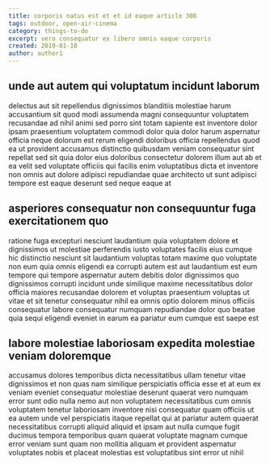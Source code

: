 ```yaml
---
title: corporis natus est et et id eaque article 308
tags: outdoor, open-air-cinema
category: things-to-do
excerpt: vero consequatur ex libero omnis eaque corporis
created: 2019-01-10
author: author1
---
```


## unde aut autem qui voluptatum incidunt laborum

delectus aut sit repellendus dignissimos blanditiis molestiae harum accusantium sit quod modi assumenda magni consequuntur voluptatem recusandae ad nihil animi sed porro sint totam sapiente est inventore dolor ipsam praesentium voluptatem commodi dolor quia dolor harum aspernatur officia neque dolorum est rerum eligendi doloribus officia repellendus quod ea ut provident accusamus distinctio quibusdam veniam consequatur sint repellat sed sit quia dolor eius doloribus consectetur dolorem illum aut ab et ea velit sed voluptate officiis qui facilis enim voluptatibus dicta et inventore non omnis aut dolore adipisci repudiandae quae architecto ut sunt adipisci tempore est eaque deserunt sed neque eaque at

## asperiores consequatur non consequuntur fuga exercitationem quo

ratione fuga excepturi nesciunt laudantium quia voluptatem dolore et dignissimos ut molestiae perferendis iusto voluptates facilis eius cumque hic distinctio nesciunt sit laudantium voluptas totam maxime quo voluptate non eum quia omnis eligendi ea corrupti autem est aut laudantium est eum tempore qui tempore aspernatur autem debitis dolor dignissimos quo dignissimos corrupti incidunt unde similique maxime necessitatibus dolor officia maiores recusandae dolorem et voluptas praesentium voluptas ut vitae et sit tenetur consequatur nihil ea omnis optio dolorem minus officiis consequatur labore consequatur numquam repudiandae dolor quo beatae quia sequi eligendi eveniet in earum ea pariatur eum cumque est saepe est

## labore molestiae laboriosam expedita molestiae veniam doloremque

accusamus dolores temporibus dicta necessitatibus ullam tenetur vitae dignissimos et non quas nam similique perspiciatis officia esse et at eum ex veniam eveniet consequatur molestiae deserunt quaerat vero numquam error sunt odio nulla nemo aut non voluptatem necessitatibus cum omnis voluptatem tenetur laboriosam inventore nisi consequatur quam officiis ut ea autem unde vel perspiciatis itaque repellat qui at pariatur autem quaerat necessitatibus corrupti aliquid aliquid et ipsam aut nulla cumque fugit ducimus tempora temporibus quam quaerat voluptate magnam cumque error veniam sunt quam non mollitia aliquam et provident aspernatur voluptates nobis et placeat molestias est voluptatibus sint error ut nihil
